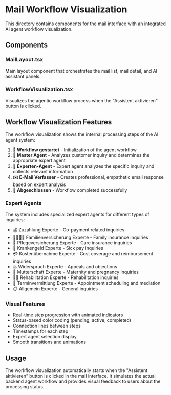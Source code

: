 # Mail Workflow Visualization

This directory contains components for the mail interface with an integrated AI agent workflow visualization.

## Components

### MailLayout.tsx
Main layout component that orchestrates the mail list, mail detail, and AI assistant panels.

### WorkflowVisualization.tsx
Visualizes the agentic workflow process when the "Assistent aktivieren" button is clicked.

## Workflow Visualization Features

The workflow visualization shows the internal processing steps of the AI agent system:

1. **🚀 Workflow gestartet** - Initialization of the agent workflow
2. **🎯 Master Agent** - Analyzes customer inquiry and determines the appropriate expert agent
3. **🧠 Experten-Agent** - Expert agent analyzes the specific inquiry and collects relevant information
4. **✉️ E-Mail Verfasser** - Creates professional, empathetic email response based on expert analysis
5. **🏁 Abgeschlossen** - Workflow completed successfully

### Expert Agents
The system includes specialized expert agents for different types of inquiries:
- 💰 Zuzahlung Experte - Co-payment related inquiries
- 👨‍👩‍👧‍👦 Familienversicherung Experte - Family insurance inquiries
- 🏥 Pflegeversicherung Experte - Care insurance inquiries
- 🤒 Krankengeld Experte - Sick pay inquiries
- 💳 Kostenübernahme Experte - Cost coverage and reimbursement inquiries
- ⚖️ Widerspruch Experte - Appeals and objections
- 🤱 Mutterschaft Experte - Maternity and pregnancy inquiries
- 🏃‍♂️ Rehabilitation Experte - Rehabilitation inquiries
- 📅 Terminvermittlung Experte - Appointment scheduling and mediation
- 📋 Allgemein Experte - General inquiries

### Visual Features
- Real-time step progression with animated indicators
- Status-based color coding (pending, active, completed)
- Connection lines between steps
- Timestamps for each step
- Expert agent selection display
- Smooth transitions and animations

## Usage

The workflow visualization automatically starts when the "Assistent aktivieren" button is clicked in the mail interface. It simulates the actual backend agent workflow and provides visual feedback to users about the processing status.
